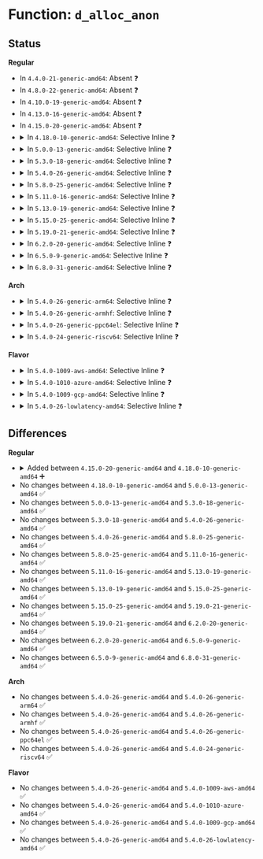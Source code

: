 # Function: <code>d_alloc_anon</code>

## Status
<b>Regular</b>
<ul>
<li>
In <code>4.4.0-21-generic-amd64</code>: Absent ❓
</li>
<li>
In <code>4.8.0-22-generic-amd64</code>: Absent ❓
</li>
<li>
In <code>4.10.0-19-generic-amd64</code>: Absent ❓
</li>
<li>
In <code>4.13.0-16-generic-amd64</code>: Absent ❓
</li>
<li>
In <code>4.15.0-20-generic-amd64</code>: Absent ❓
</li>
<li>
<details>
<summary>In <code>4.18.0-10-generic-amd64</code>: Selective Inline ❓</summary>

```c
struct dentry * d_alloc_anon(struct super_block * sb)
```

```json
{
  "name": "d_alloc_anon",
  "collision_type": "Unique Global",
  "inline_type": "Selective",
  "funcs": [
    {
      "addr": 18446744071581693222,
      "name": "d_alloc_anon",
      "external": true,
      "loc": "fs/dcache.c:1717",
      "file": "fs/dcache.c",
      "inline": "not declared, inlined",
      "caller_inline": [
        "fs/dcache.c:d_make_root",
        "fs/dcache.c:d_alloc_cursor"
      ],
      "caller_func": []
    }
  ],
  "symbols": [
    {
      "addr": 18446744071581693168,
      "name": "d_alloc_anon",
      "section": ".text",
      "bind": "STB_GLOBAL",
      "size": 18
    }
  ]
}
```
</details>
</li>
<li>
<details>
<summary>In <code>5.0.0-13-generic-amd64</code>: Selective Inline ❓</summary>

```c
struct dentry * d_alloc_anon(struct super_block * sb)
```

```json
{
  "name": "d_alloc_anon",
  "collision_type": "Unique Global",
  "inline_type": "Selective",
  "funcs": [
    {
      "addr": 18446744071581779590,
      "name": "d_alloc_anon",
      "external": true,
      "loc": "fs/dcache.c:1720",
      "file": "fs/dcache.c",
      "inline": "not declared, inlined",
      "caller_inline": [
        "fs/dcache.c:d_make_root",
        "fs/dcache.c:d_alloc_cursor"
      ],
      "caller_func": []
    }
  ],
  "symbols": [
    {
      "addr": 18446744071581779536,
      "name": "d_alloc_anon",
      "section": ".text",
      "bind": "STB_GLOBAL",
      "size": 18
    }
  ]
}
```
</details>
</li>
<li>
<details>
<summary>In <code>5.3.0-18-generic-amd64</code>: Selective Inline ❓</summary>

```c
struct dentry * d_alloc_anon(struct super_block * sb)
```

```json
{
  "name": "d_alloc_anon",
  "collision_type": "Unique Global",
  "inline_type": "Selective",
  "funcs": [
    {
      "addr": 18446744071581897456,
      "name": "d_alloc_anon",
      "external": true,
      "loc": "fs/dcache.c:1785",
      "file": "fs/dcache.c",
      "inline": "not declared, inlined",
      "caller_inline": [
        "fs/dcache.c:__d_obtain_alias",
        "fs/dcache.c:d_make_root",
        "fs/dcache.c:d_alloc_cursor"
      ],
      "caller_func": []
    }
  ],
  "symbols": [
    {
      "addr": 18446744071581897280,
      "name": "d_alloc_anon",
      "section": ".text",
      "bind": "STB_GLOBAL",
      "size": 18
    }
  ]
}
```
</details>
</li>
<li>
<details>
<summary>In <code>5.4.0-26-generic-amd64</code>: Selective Inline ❓</summary>

```c
struct dentry * d_alloc_anon(struct super_block * sb)
```

```json
{
  "name": "d_alloc_anon",
  "collision_type": "Unique Global",
  "inline_type": "Selective",
  "funcs": [
    {
      "addr": 18446744071581970064,
      "name": "d_alloc_anon",
      "external": true,
      "loc": "fs/dcache.c:1785",
      "file": "fs/dcache.c",
      "inline": "not declared, inlined",
      "caller_inline": [
        "fs/dcache.c:__d_obtain_alias",
        "fs/dcache.c:d_make_root",
        "fs/dcache.c:d_alloc_cursor"
      ],
      "caller_func": []
    }
  ],
  "symbols": [
    {
      "addr": 18446744071581969888,
      "name": "d_alloc_anon",
      "section": ".text",
      "bind": "STB_GLOBAL",
      "size": 18
    }
  ]
}
```
</details>
</li>
<li>
<details>
<summary>In <code>5.8.0-25-generic-amd64</code>: Selective Inline ❓</summary>

```c
struct dentry * d_alloc_anon(struct super_block * sb)
```

```json
{
  "name": "d_alloc_anon",
  "collision_type": "Unique Global",
  "inline_type": "Selective",
  "funcs": [
    {
      "addr": 18446744071582199746,
      "name": "d_alloc_anon",
      "external": true,
      "loc": "fs/dcache.c:1806",
      "file": "fs/dcache.c",
      "inline": "not declared, inlined",
      "caller_inline": [
        "fs/dcache.c:__d_obtain_alias",
        "fs/dcache.c:d_make_root",
        "fs/dcache.c:d_alloc_cursor"
      ],
      "caller_func": [
        "fs/nsfs.c:__ns_get_path"
      ]
    }
  ],
  "symbols": [
    {
      "addr": 18446744071582190272,
      "name": "d_alloc_anon",
      "section": ".text",
      "bind": "STB_GLOBAL",
      "size": 18
    }
  ]
}
```
</details>
</li>
<li>
<details>
<summary>In <code>5.11.0-16-generic-amd64</code>: Selective Inline ❓</summary>

```c
struct dentry * d_alloc_anon(struct super_block * sb)
```

```json
{
  "name": "d_alloc_anon",
  "collision_type": "Unique Global",
  "inline_type": "Selective",
  "funcs": [
    {
      "addr": 18446744071582246130,
      "name": "d_alloc_anon",
      "external": true,
      "loc": "fs/dcache.c:1813",
      "file": "fs/dcache.c",
      "inline": "not declared, inlined",
      "caller_inline": [
        "fs/dcache.c:__d_obtain_alias",
        "fs/dcache.c:d_make_root",
        "fs/dcache.c:d_alloc_cursor"
      ],
      "caller_func": [
        "fs/nsfs.c:__ns_get_path"
      ]
    }
  ],
  "symbols": [
    {
      "addr": 18446744071582237744,
      "name": "d_alloc_anon",
      "section": ".text",
      "bind": "STB_GLOBAL",
      "size": 18
    }
  ]
}
```
</details>
</li>
<li>
<details>
<summary>In <code>5.13.0-19-generic-amd64</code>: Selective Inline ❓</summary>

```c
struct dentry * d_alloc_anon(struct super_block * sb)
```

```json
{
  "name": "d_alloc_anon",
  "collision_type": "Unique Global",
  "inline_type": "Selective",
  "funcs": [
    {
      "addr": 18446744071582271714,
      "name": "d_alloc_anon",
      "external": true,
      "loc": "fs/dcache.c:1840",
      "file": "fs/dcache.c",
      "inline": "not declared, inlined",
      "caller_inline": [
        "fs/dcache.c:__d_obtain_alias",
        "fs/dcache.c:d_make_root",
        "fs/dcache.c:d_alloc_cursor"
      ],
      "caller_func": [
        "fs/nsfs.c:__ns_get_path"
      ]
    }
  ],
  "symbols": [
    {
      "addr": 18446744071582263488,
      "name": "d_alloc_anon",
      "section": ".text",
      "bind": "STB_GLOBAL",
      "size": 18
    }
  ]
}
```
</details>
</li>
<li>
<details>
<summary>In <code>5.15.0-25-generic-amd64</code>: Selective Inline ❓</summary>

```c
struct dentry * d_alloc_anon(struct super_block * sb)
```

```json
{
  "name": "d_alloc_anon",
  "collision_type": "Unique Global",
  "inline_type": "Selective",
  "funcs": [
    {
      "addr": 18446744071582589906,
      "name": "d_alloc_anon",
      "external": true,
      "loc": "fs/dcache.c:1841",
      "file": "fs/dcache.c",
      "inline": "not declared, inlined",
      "caller_inline": [
        "fs/dcache.c:__d_obtain_alias",
        "fs/dcache.c:d_make_root",
        "fs/dcache.c:d_alloc_cursor"
      ],
      "caller_func": [
        "fs/nsfs.c:__ns_get_path"
      ]
    }
  ],
  "symbols": [
    {
      "addr": 18446744071582581216,
      "name": "d_alloc_anon",
      "section": ".text",
      "bind": "STB_GLOBAL",
      "size": 18
    }
  ]
}
```
</details>
</li>
<li>
<details>
<summary>In <code>5.19.0-21-generic-amd64</code>: Selective Inline ❓</summary>

```c
struct dentry * d_alloc_anon(struct super_block * sb)
```

```json
{
  "name": "d_alloc_anon",
  "collision_type": "Unique Global",
  "inline_type": "Selective",
  "funcs": [
    {
      "addr": 18446744071583121553,
      "name": "d_alloc_anon",
      "external": true,
      "loc": "fs/dcache.c:1866",
      "file": "fs/dcache.c",
      "inline": "not declared, inlined",
      "caller_inline": [
        "fs/dcache.c:__d_obtain_alias",
        "fs/dcache.c:d_make_root",
        "fs/dcache.c:d_alloc_cursor"
      ],
      "caller_func": [
        "fs/nsfs.c:__ns_get_path"
      ]
    }
  ],
  "symbols": [
    {
      "addr": 18446744071583112784,
      "name": "d_alloc_anon",
      "section": ".text",
      "bind": "STB_GLOBAL",
      "size": 26
    }
  ]
}
```
</details>
</li>
<li>
<details>
<summary>In <code>6.2.0-20-generic-amd64</code>: Selective Inline ❓</summary>

```c
struct dentry * d_alloc_anon(struct super_block * sb)
```

```json
{
  "name": "d_alloc_anon",
  "collision_type": "Unique Global",
  "inline_type": "Selective",
  "funcs": [
    {
      "addr": 18446744071583692001,
      "name": "d_alloc_anon",
      "external": true,
      "loc": "fs/dcache.c:1866",
      "file": "fs/dcache.c",
      "inline": "not declared, inlined",
      "caller_inline": [
        "fs/dcache.c:__d_obtain_alias",
        "fs/dcache.c:d_make_root",
        "fs/dcache.c:d_alloc_cursor"
      ],
      "caller_func": [
        "fs/nsfs.c:__ns_get_path"
      ]
    }
  ],
  "symbols": [
    {
      "addr": 18446744071583681488,
      "name": "d_alloc_anon",
      "section": ".text",
      "bind": "STB_GLOBAL",
      "size": 26
    }
  ]
}
```
</details>
</li>
<li>
<details>
<summary>In <code>6.5.0-9-generic-amd64</code>: Selective Inline ❓</summary>

```c
struct dentry * d_alloc_anon(struct super_block * sb)
```

```json
{
  "name": "d_alloc_anon",
  "collision_type": "Unique Global",
  "inline_type": "Selective",
  "funcs": [
    {
      "addr": 18446744071583909889,
      "name": "d_alloc_anon",
      "external": true,
      "loc": "fs/dcache.c:1866",
      "file": "fs/dcache.c",
      "inline": "not declared, inlined",
      "caller_inline": [
        "fs/dcache.c:__d_obtain_alias",
        "fs/dcache.c:d_make_root",
        "fs/dcache.c:d_alloc_cursor"
      ],
      "caller_func": [
        "fs/nsfs.c:__ns_get_path"
      ]
    }
  ],
  "symbols": [
    {
      "addr": 18446744071583899632,
      "name": "d_alloc_anon",
      "section": ".text",
      "bind": "STB_GLOBAL",
      "size": 26
    }
  ]
}
```
</details>
</li>
<li>
<details>
<summary>In <code>6.8.0-31-generic-amd64</code>: Selective Inline ❓</summary>

```c
struct dentry * d_alloc_anon(struct super_block * sb)
```

```json
{
  "name": "d_alloc_anon",
  "collision_type": "Unique Global",
  "inline_type": "Selective",
  "funcs": [
    {
      "addr": 18446744071584115203,
      "name": "d_alloc_anon",
      "external": true,
      "loc": "fs/dcache.c:1720",
      "file": "fs/dcache.c",
      "inline": "not declared, inlined",
      "caller_inline": [
        "fs/dcache.c:__d_obtain_alias",
        "fs/dcache.c:d_make_root",
        "fs/dcache.c:d_alloc_cursor"
      ],
      "caller_func": []
    }
  ],
  "symbols": [
    {
      "addr": 18446744071584107056,
      "name": "d_alloc_anon",
      "section": ".text",
      "bind": "STB_GLOBAL",
      "size": 26
    }
  ]
}
```
</details>
</li>
</ul>
<b>Arch</b>
<ul>
<li>
<details>
<summary>In <code>5.4.0-26-generic-arm64</code>: Selective Inline ❓</summary>

```c
struct dentry * d_alloc_anon(struct super_block * sb)
```

```json
{
  "name": "d_alloc_anon",
  "collision_type": "Unique Global",
  "inline_type": "Selective",
  "funcs": [
    {
      "addr": 18446603336493474224,
      "name": "d_alloc_anon",
      "external": true,
      "loc": "fs/dcache.c:1785",
      "file": "fs/dcache.c",
      "inline": "not declared, inlined",
      "caller_inline": [
        "fs/dcache.c:__d_obtain_alias",
        "fs/dcache.c:d_make_root",
        "fs/dcache.c:d_alloc_cursor"
      ],
      "caller_func": []
    }
  ],
  "symbols": [
    {
      "addr": 18446603336493473984,
      "name": "d_alloc_anon",
      "section": ".text",
      "bind": "STB_GLOBAL",
      "size": 48
    }
  ]
}
```
</details>
</li>
<li>
<details>
<summary>In <code>5.4.0-26-generic-armhf</code>: Selective Inline ❓</summary>

```c
struct dentry * d_alloc_anon(struct super_block * sb)
```

```json
{
  "name": "d_alloc_anon",
  "collision_type": "Unique Global",
  "inline_type": "Selective",
  "funcs": [
    {
      "addr": 3227038124,
      "name": "d_alloc_anon",
      "external": true,
      "loc": "fs/dcache.c:1785",
      "file": "fs/dcache.c",
      "inline": "not declared, inlined",
      "caller_inline": [
        "fs/dcache.c:__d_obtain_alias",
        "fs/dcache.c:d_make_root",
        "fs/dcache.c:d_alloc_cursor"
      ],
      "caller_func": [
        "fs/nsfs.c:__ns_get_path"
      ]
    }
  ],
  "symbols": [
    {
      "addr": 3227037936,
      "name": "d_alloc_anon",
      "section": ".text",
      "bind": "STB_GLOBAL",
      "size": 32
    }
  ]
}
```
</details>
</li>
<li>
<details>
<summary>In <code>5.4.0-26-generic-ppc64el</code>: Selective Inline ❓</summary>

```c
struct dentry * d_alloc_anon(struct super_block * sb)
```

```json
{
  "name": "d_alloc_anon",
  "collision_type": "Unique Global",
  "inline_type": "Selective",
  "funcs": [
    {
      "addr": 13835058055287033920,
      "name": "d_alloc_anon",
      "external": true,
      "loc": "fs/dcache.c:1785",
      "file": "fs/dcache.c",
      "inline": "not declared, inlined",
      "caller_inline": [
        "fs/dcache.c:__d_obtain_alias",
        "fs/dcache.c:d_make_root",
        "fs/dcache.c:d_alloc_cursor"
      ],
      "caller_func": []
    }
  ],
  "symbols": [
    {
      "addr": 13835058055287033600,
      "name": "d_alloc_anon",
      "section": ".text",
      "bind": "STB_GLOBAL",
      "size": 24
    }
  ]
}
```
</details>
</li>
<li>
<details>
<summary>In <code>5.4.0-24-generic-riscv64</code>: Selective Inline ❓</summary>

```c
struct dentry * d_alloc_anon(struct super_block * sb)
```

```json
{
  "name": "d_alloc_anon",
  "collision_type": "Unique Global",
  "inline_type": "Selective",
  "funcs": [
    {
      "addr": 18446743936273153860,
      "name": "d_alloc_anon",
      "external": true,
      "loc": "fs/dcache.c:1785",
      "file": "fs/dcache.c",
      "inline": "not declared, inlined",
      "caller_inline": [
        "fs/dcache.c:__d_obtain_alias",
        "fs/dcache.c:d_make_root",
        "fs/dcache.c:d_alloc_cursor"
      ],
      "caller_func": []
    }
  ],
  "symbols": [
    {
      "addr": 18446743936273153648,
      "name": "d_alloc_anon",
      "section": ".text",
      "bind": "STB_GLOBAL",
      "size": 44
    }
  ]
}
```
</details>
</li>
</ul>
<b>Flavor</b>
<ul>
<li>
<details>
<summary>In <code>5.4.0-1009-aws-amd64</code>: Selective Inline ❓</summary>

```c
struct dentry * d_alloc_anon(struct super_block * sb)
```

```json
{
  "name": "d_alloc_anon",
  "collision_type": "Unique Global",
  "inline_type": "Selective",
  "funcs": [
    {
      "addr": 18446744071581938800,
      "name": "d_alloc_anon",
      "external": true,
      "loc": "fs/dcache.c:1785",
      "file": "fs/dcache.c",
      "inline": "not declared, inlined",
      "caller_inline": [
        "fs/dcache.c:__d_obtain_alias",
        "fs/dcache.c:d_make_root",
        "fs/dcache.c:d_alloc_cursor"
      ],
      "caller_func": []
    }
  ],
  "symbols": [
    {
      "addr": 18446744071581938624,
      "name": "d_alloc_anon",
      "section": ".text",
      "bind": "STB_GLOBAL",
      "size": 18
    }
  ]
}
```
</details>
</li>
<li>
<details>
<summary>In <code>5.4.0-1010-azure-amd64</code>: Selective Inline ❓</summary>

```c
struct dentry * d_alloc_anon(struct super_block * sb)
```

```json
{
  "name": "d_alloc_anon",
  "collision_type": "Unique Global",
  "inline_type": "Selective",
  "funcs": [
    {
      "addr": 18446744071581876384,
      "name": "d_alloc_anon",
      "external": true,
      "loc": "fs/dcache.c:1785",
      "file": "fs/dcache.c",
      "inline": "not declared, inlined",
      "caller_inline": [
        "fs/dcache.c:__d_obtain_alias",
        "fs/dcache.c:d_make_root",
        "fs/dcache.c:d_alloc_cursor"
      ],
      "caller_func": []
    }
  ],
  "symbols": [
    {
      "addr": 18446744071581876208,
      "name": "d_alloc_anon",
      "section": ".text",
      "bind": "STB_GLOBAL",
      "size": 18
    }
  ]
}
```
</details>
</li>
<li>
<details>
<summary>In <code>5.4.0-1009-gcp-amd64</code>: Selective Inline ❓</summary>

```c
struct dentry * d_alloc_anon(struct super_block * sb)
```

```json
{
  "name": "d_alloc_anon",
  "collision_type": "Unique Global",
  "inline_type": "Selective",
  "funcs": [
    {
      "addr": 18446744071581930112,
      "name": "d_alloc_anon",
      "external": true,
      "loc": "fs/dcache.c:1785",
      "file": "fs/dcache.c",
      "inline": "not declared, inlined",
      "caller_inline": [
        "fs/dcache.c:__d_obtain_alias",
        "fs/dcache.c:d_make_root",
        "fs/dcache.c:d_alloc_cursor"
      ],
      "caller_func": []
    }
  ],
  "symbols": [
    {
      "addr": 18446744071581929936,
      "name": "d_alloc_anon",
      "section": ".text",
      "bind": "STB_GLOBAL",
      "size": 18
    }
  ]
}
```
</details>
</li>
<li>
<details>
<summary>In <code>5.4.0-26-lowlatency-amd64</code>: Selective Inline ❓</summary>

```c
struct dentry * d_alloc_anon(struct super_block * sb)
```

```json
{
  "name": "d_alloc_anon",
  "collision_type": "Unique Global",
  "inline_type": "Selective",
  "funcs": [
    {
      "addr": 18446744071582000192,
      "name": "d_alloc_anon",
      "external": true,
      "loc": "fs/dcache.c:1785",
      "file": "fs/dcache.c",
      "inline": "not declared, inlined",
      "caller_inline": [
        "fs/dcache.c:__d_obtain_alias",
        "fs/dcache.c:d_make_root",
        "fs/dcache.c:d_alloc_cursor"
      ],
      "caller_func": []
    }
  ],
  "symbols": [
    {
      "addr": 18446744071582000016,
      "name": "d_alloc_anon",
      "section": ".text",
      "bind": "STB_GLOBAL",
      "size": 18
    }
  ]
}
```
</details>
</li>
</ul>

## Differences
<b>Regular</b>
<ul>
<li>
<details>
<summary>Added between <code>4.15.0-20-generic-amd64</code> and <code>4.18.0-10-generic-amd64</code> ➕</summary>

```c
struct dentry * d_alloc_anon(struct super_block * sb)
```
</details>
</li>
<li>
No changes between <code>4.18.0-10-generic-amd64</code> and <code>5.0.0-13-generic-amd64</code> ✅
</li>
<li>
No changes between <code>5.0.0-13-generic-amd64</code> and <code>5.3.0-18-generic-amd64</code> ✅
</li>
<li>
No changes between <code>5.3.0-18-generic-amd64</code> and <code>5.4.0-26-generic-amd64</code> ✅
</li>
<li>
No changes between <code>5.4.0-26-generic-amd64</code> and <code>5.8.0-25-generic-amd64</code> ✅
</li>
<li>
No changes between <code>5.8.0-25-generic-amd64</code> and <code>5.11.0-16-generic-amd64</code> ✅
</li>
<li>
No changes between <code>5.11.0-16-generic-amd64</code> and <code>5.13.0-19-generic-amd64</code> ✅
</li>
<li>
No changes between <code>5.13.0-19-generic-amd64</code> and <code>5.15.0-25-generic-amd64</code> ✅
</li>
<li>
No changes between <code>5.15.0-25-generic-amd64</code> and <code>5.19.0-21-generic-amd64</code> ✅
</li>
<li>
No changes between <code>5.19.0-21-generic-amd64</code> and <code>6.2.0-20-generic-amd64</code> ✅
</li>
<li>
No changes between <code>6.2.0-20-generic-amd64</code> and <code>6.5.0-9-generic-amd64</code> ✅
</li>
<li>
No changes between <code>6.5.0-9-generic-amd64</code> and <code>6.8.0-31-generic-amd64</code> ✅
</li>
</ul>
<b>Arch</b>
<ul>
<li>
No changes between <code>5.4.0-26-generic-amd64</code> and <code>5.4.0-26-generic-arm64</code> ✅
</li>
<li>
No changes between <code>5.4.0-26-generic-amd64</code> and <code>5.4.0-26-generic-armhf</code> ✅
</li>
<li>
No changes between <code>5.4.0-26-generic-amd64</code> and <code>5.4.0-26-generic-ppc64el</code> ✅
</li>
<li>
No changes between <code>5.4.0-26-generic-amd64</code> and <code>5.4.0-24-generic-riscv64</code> ✅
</li>
</ul>
<b>Flavor</b>
<ul>
<li>
No changes between <code>5.4.0-26-generic-amd64</code> and <code>5.4.0-1009-aws-amd64</code> ✅
</li>
<li>
No changes between <code>5.4.0-26-generic-amd64</code> and <code>5.4.0-1010-azure-amd64</code> ✅
</li>
<li>
No changes between <code>5.4.0-26-generic-amd64</code> and <code>5.4.0-1009-gcp-amd64</code> ✅
</li>
<li>
No changes between <code>5.4.0-26-generic-amd64</code> and <code>5.4.0-26-lowlatency-amd64</code> ✅
</li>
</ul>
